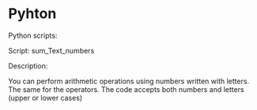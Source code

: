 # Pyhton
Python scripts:

Script: sum_Text_numbers

Description:

You can perform arithmetic operations using numbers written with letters.
The same for the operators. The code accepts both numbers and letters (upper or lower cases)
